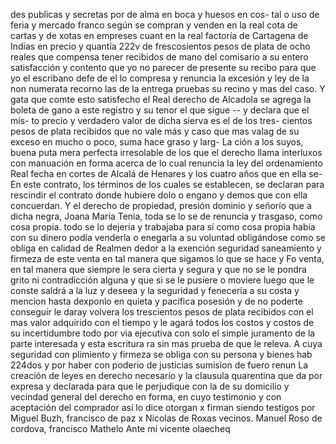 des publicas y secretas por de alma en boca y huesos en cos- tal o uso de feria y mercado franco según se compran y venden en la real cota de cartas y de xotas en empreses cuant
en la real factoría de Cartagena de Indias en precio y quantía
222v de frescosientos pesos de plata de ocho reales que compensa
tener recibidos de mano del comisario a su entero satisfacción
y contento que yo no parecer de presente su recibo para que
yo el escribano defe de el lo compresa y renuncia la excesión
y ley de la non numerata recorno las de la entrega pruebas su
recino y mas del caso. Y gata que comte esto satisfecho el
Real derecho de Alcadola se agrega la boleta de gano a
este registro y su tenor el que sigue -- y declara que el mis- to precio y verdadero valor de dicha sierva es el de los tres- cientos pesos de plata recibidos que no vale más y caso que mas valag de su exceso en mucho o poco, suma hace graso y larg-
La ción a los suyos, buena puta mera perfecta irresolable de los que el derecho llama interluxos con manuación en forma acerca de lo cual renuncia la ley del ordenamiento Real fecha en cortes de Alcalá de Henares y los cuatro años que en ella se-
En este contrato, los términos de los cuales se establecen, se declaran para rescindir el contrato donde hubiere dolo o engano y demos que con ella concuerdan. Y el derecho de propiedad, presión dominio y señorío que a dicha negra, Joana Maria Tenia, toda se lo se de renuncia y trasgaso, como cosa propia.
todo se lo dejería y trabajaba para sí como cosa propia había con su dinero podía venderla o enegarla a su voluntad obligándose como se obliga en calidad de Realmen dedor a la exención seguridad saneamiento y firmeza de este venta en tal manera que sigamos lo que se hace y
Fo venta, en tal manera que siempre le sera cierta y segura y que no se le pondra grito ni contradicción alguna y que si se le pusiere o moviere luego que le conste saldrá a la luz y deseea y la seguridad y fenecería a su costa y mencion hasta dexponlo en
quieta y pacífica posesión y de no poderte conseguir le daray
volvera los trescientos pesos de plata recibidos con el mas
valor adquirido con el tiempo y le agará todos los costos y costos
de su incertidumbre todo por via ejecutiva con solo el
simple juramento de la parte interesada y esta escritura
ra sin mas prueba de que le releva. A cuya seguridad con
plimiento y firmeza se obliga con su persona y bienes hab
224dos y por haber con poderio de justicias sumision de fuero renun
La creación de leyes en derecho necesario y la clausula quarentina que da por expresa y declarada para que le perjudique con la de su domicilio y vecindad general del derecho en forma, en cuyo testimonio y con aceptación del comprador así lo dice otorgan
x firman siendo testigos por Miguel Buzh, francisco de paz x
Nicolas de Roxas vecinos. Manuel Roso de cordova, francisco Mathelo
Ante mi vicente olaecheq